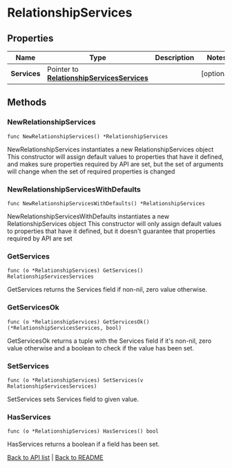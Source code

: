 # RelationshipServices

## Properties

Name | Type | Description | Notes
------------ | ------------- | ------------- | -------------
**Services** | Pointer to [**RelationshipServicesServices**](RelationshipServicesServices.md) |  | [optional] 

## Methods

### NewRelationshipServices

`func NewRelationshipServices() *RelationshipServices`

NewRelationshipServices instantiates a new RelationshipServices object
This constructor will assign default values to properties that have it defined,
and makes sure properties required by API are set, but the set of arguments
will change when the set of required properties is changed

### NewRelationshipServicesWithDefaults

`func NewRelationshipServicesWithDefaults() *RelationshipServices`

NewRelationshipServicesWithDefaults instantiates a new RelationshipServices object
This constructor will only assign default values to properties that have it defined,
but it doesn't guarantee that properties required by API are set

### GetServices

`func (o *RelationshipServices) GetServices() RelationshipServicesServices`

GetServices returns the Services field if non-nil, zero value otherwise.

### GetServicesOk

`func (o *RelationshipServices) GetServicesOk() (*RelationshipServicesServices, bool)`

GetServicesOk returns a tuple with the Services field if it's non-nil, zero value otherwise
and a boolean to check if the value has been set.

### SetServices

`func (o *RelationshipServices) SetServices(v RelationshipServicesServices)`

SetServices sets Services field to given value.

### HasServices

`func (o *RelationshipServices) HasServices() bool`

HasServices returns a boolean if a field has been set.


[Back to API list](../README.md#documentation-for-api-endpoints) | [Back to README](../README.md)


